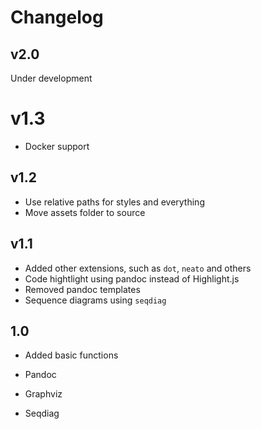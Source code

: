 # Changelog

## v2.0

Under development

# v1.3

* Docker support

## v1.2

* Use relative paths for styles and everything
* Move assets folder to source

## v1.1

* Added other extensions, such as `dot`, `neato` and others
* Code hightlight using pandoc instead of Highlight.js
* Removed pandoc templates
* Sequence diagrams using `seqdiag`

## 1.0

* Added basic functions
* Pandoc

* Graphviz
* Seqdiag
